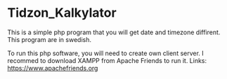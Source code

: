 # Tidzon_Kalkylator
This is a simple php program that you will get date and timezone diffirent. This program are in swedish.

To run this php software, you will need to create own client server. 
I recommed to download XAMPP from Apache Friends to run it.
Links: https://www.apachefriends.org
